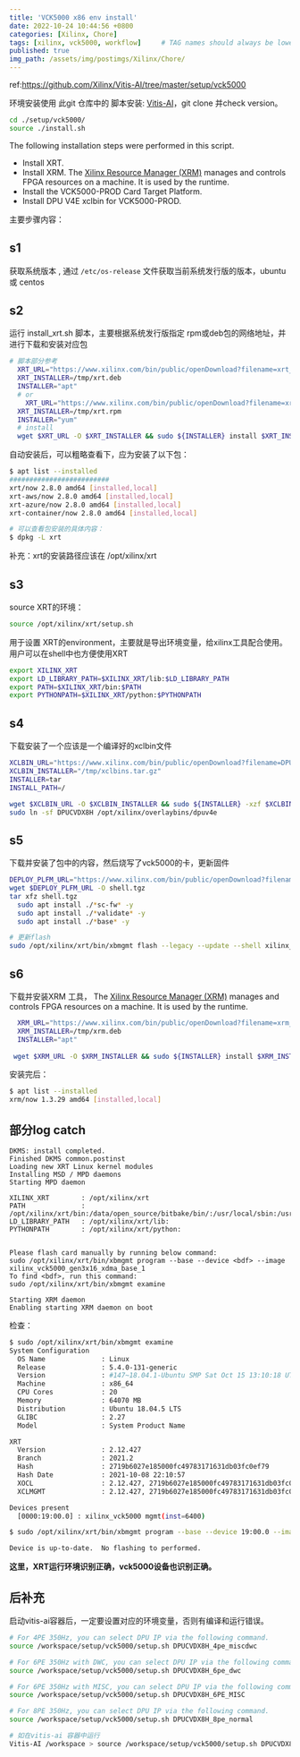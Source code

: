 ```yaml
---
title: 'VCK5000 x86 env install'
date: 2022-10-24 10:44:56 +0800
categories: [Xilinx, Chore]
tags: [xilinx, vck5000, workflow]     # TAG names should always be lowercase
published: true
img_path: /assets/img/postimgs/Xilinx/Chore/
---
```


ref:<https://github.com/Xilinx/Vitis-AI/tree/master/setup/vck5000>

环境安装使用 此git 仓库中的 脚本安装: [Vitis-AI](https://github.com/Xilinx/Vitis-AI/tree/master)，git clone 并check version。

```bash
cd ./setup/vck5000/
source ./install.sh
```

The following installation steps were performed in this script.

- Install XRT.
- Install XRM. The [Xilinx Resource Manager (XRM)](https://github.com/Xilinx/XRM/) manages and controls FPGA resources on a machine. It is used by the runtime.
- Install the VCK5000-PROD Card Target Platform.
- Install DPU V4E xclbin for VCK5000-PROD.


主要步骤内容：

## s1
获取系统版本 , 通过 `/etc/os-release`  文件获取当前系统发行版的版本，ubuntu 或 centos

## s2
运行 install_xrt.sh 脚本，主要根据系统发行版指定 rpm或deb包的网络地址，并进行下载和安装对应包
```bash
# 脚本部分参考
  XRT_URL="https://www.xilinx.com/bin/public/openDownload?filename=xrt_202120.2.12.427_18.04-amd64-xrt.deb"
  XRT_INSTALLER=/tmp/xrt.deb
  INSTALLER="apt"
  # or 
    XRT_URL="https://www.xilinx.com/bin/public/openDownload?filename=xrt_202120.2.12.427_7.8.2003-x86_64-xrt.rpm"
  XRT_INSTALLER=/tmp/xrt.rpm
  INSTALLER="yum"
  # install
  wget $XRT_URL -O $XRT_INSTALLER && sudo ${INSTALLER} install $XRT_INSTALLER -y && rm $XRT_INSTALLER
```

自动安装后，可以粗略查看下，应为安装了以下包：

```bash
$ apt list --installed
#########################
xrt/now 2.8.0 amd64 [installed,local]
xrt-aws/now 2.8.0 amd64 [installed,local]
xrt-azure/now 2.8.0 amd64 [installed,local]
xrt-container/now 2.8.0 amd64 [installed,local]

# 可以查看包安装的具体内容：
$ dpkg -L xrt
```
补充：xrt的安装路径应该在 /opt/xilinx/xrt

## s3
source XRT的环境：
```bash
source /opt/xilinx/xrt/setup.sh
```
用于设置 XRT的environment，主要就是导出环境变量，给xilinx工具配合使用。用户可以在shell中也方便使用XRT
```bash
export XILINX_XRT
export LD_LIBRARY_PATH=$XILINX_XRT/lib:$LD_LIBRARY_PATH
export PATH=$XILINX_XRT/bin:$PATH
export PYTHONPATH=$XILINX_XRT/python:$PYTHONPATH
```

## s4
下载安装了一个应该是一个编译好的xclbin文件
```bash
XCLBIN_URL="https://www.xilinx.com/bin/public/openDownload?filename=DPUCVDX8H_xclbins_2_5_0.tar.gz"
XCLBIN_INSTALLER="/tmp/xclbins.tar.gz"
INSTALLER=tar
INSTALL_PATH=/

wget $XCLBIN_URL -O $XCLBIN_INSTALLER && sudo ${INSTALLER} -xzf $XCLBIN_INSTALLER --directory $INSTALL_PATH && rm $XCLBIN_INSTALLER
sudo ln -sf DPUCVDX8H /opt/xilinx/overlaybins/dpuv4e
```


## s5
下载并安装了包中的内容，然后烧写了vck5000的卡，更新固件
```bash
DEPLOY_PLFM_URL="https://www.xilinx.com/bin/public/openDownload?filename=xilinx-vck5000-prod-gen3x16-platform-1-3_all.deb.tar.gz"
wget $DEPLOY_PLFM_URL -O shell.tgz
tar xfz shell.tgz
  sudo apt install ./*sc-fw* -y
  sudo apt install ./*validate* -y
  sudo apt install ./*base* -y

# 更新flash
sudo /opt/xilinx/xrt/bin/xbmgmt flash --legacy --update --shell xilinx_vck5000_gen3x16_xdma_base_1
```


## s6
下载并安装XRM 工具， The [Xilinx Resource Manager (XRM)](https://github.com/Xilinx/XRM/) manages and controls FPGA resources on a machine. It is used by the runtime.

```bash
  XRM_URL="https://www.xilinx.com/bin/public/openDownload?filename=xrm_202120.1.3.29_18.04-x86_64.deb"
  XRM_INSTALLER=/tmp/xrm.deb
  INSTALLER="apt"
  
 wget $XRM_URL -O $XRM_INSTALLER && sudo ${INSTALLER} install $XRM_INSTALLER -y && rm $XRM_INSTALLER
```

安装完后：

```bash
$ apt list --installed
xrm/now 1.3.29 amd64 [installed,local]
```





## 部分log catch

```
DKMS: install completed.
Finished DKMS common.postinst
Loading new XRT Linux kernel modules
Installing MSD / MPD daemons
Starting MPD daemon

XILINX_XRT        : /opt/xilinx/xrt
PATH              : /opt/xilinx/xrt/bin:/data/open_source/bitbake/bin/:/usr/local/sbin:/usr/local/bin:/usr/sbin:/usr/bin:/sbin:/bin:/usr/games:/usr/local/games:/snap/bin
LD_LIBRARY_PATH   : /opt/xilinx/xrt/lib:
PYTHONPATH        : /opt/xilinx/xrt/python:


Please flash card manually by running below command:
sudo /opt/xilinx/xrt/bin/xbmgmt program --base --device <bdf> --image xilinx_vck5000_gen3x16_xdma_base_1
To find <bdf>, run this command:
sudo /opt/xilinx/xrt/bin/xbmgmt examine

Starting XRM daemon
Enabling starting XRM daemon on boot
```


检查：
```bash
$ sudo /opt/xilinx/xrt/bin/xbmgmt examine
System Configuration
  OS Name              : Linux
  Release              : 5.4.0-131-generic
  Version              : #147~18.04.1-Ubuntu SMP Sat Oct 15 13:10:18 UTC 2022
  Machine              : x86_64
  CPU Cores            : 20
  Memory               : 64070 MB
  Distribution         : Ubuntu 18.04.5 LTS
  GLIBC                : 2.27
  Model                : System Product Name

XRT
  Version              : 2.12.427
  Branch               : 2021.2
  Hash                 : 2719b6027e185000fc49783171631db03fc0ef79
  Hash Date            : 2021-10-08 22:10:57
  XOCL                 : 2.12.427, 2719b6027e185000fc49783171631db03fc0ef79
  XCLMGMT              : 2.12.427, 2719b6027e185000fc49783171631db03fc0ef79

Devices present
  [0000:19:00.0] : xilinx_vck5000 mgmt(inst=6400) 

$ sudo /opt/xilinx/xrt/bin/xbmgmt program --base --device 19:00.0 --image xilinx_vck5000_gen3x16_xdma_base_1

Device is up-to-date.  No flashing to performed.
```

**这里，XRT运行环境识别正确，vck5000设备也识别正确。**


## 后补充
启动vitis-ai容器后，一定要设置对应的环境变量，否则有编译和运行错误。

```bash
# For 4PE 350Hz, you can select DPU IP via the following command.
source /workspace/setup/vck5000/setup.sh DPUCVDX8H_4pe_miscdwc

# For 6PE 350Hz with DWC, you can select DPU IP via the following command.
source /workspace/setup/vck5000/setup.sh DPUCVDX8H_6pe_dwc

# For 6PE 350Hz with MISC, you can select DPU IP via the following command.
source /workspace/setup/vck5000/setup.sh DPUCVDX8H_6PE_MISC

# For 8PE 350Hz, you can select DPU IP via the following command.
source /workspace/setup/vck5000/setup.sh DPUCVDX8H_8pe_normal
```


```bash
# 如在vitis-ai 容器中运行
Vitis-AI /workspace > source /workspace/setup/vck5000/setup.sh DPUCVDX8H_6pe_dwc
```

